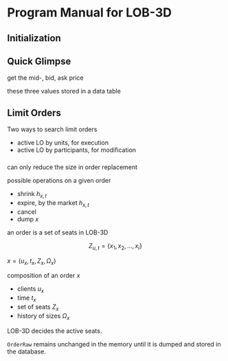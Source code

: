 
# Program Manual for LOB-3D

## Initialization


## Quick Glimpse

get the mid-, bid, ask price

these three values stored in a data table

## Limit Orders

Two ways to search limit orders

- active LO by units, for execution
- active LO by participants, for modification

###



can only reduce the size in order replacement

possible operations on a given order

- shrink $h_{x, t}$
- expire, by the market $h_{x, t}$
- cancel
- dump $x$

an order is a set of seats in LOB-3D



$$
Z_{u, t} = \{x_{1}, x_{2}, ..., x_{i} \}
$$

$x = (u_x, t_x, Z_x, \Omega_x)$

composition of an order $x$
- clients $u_x$
- time $t_x$
- set of seats $Z_x$
- history of sizes $\Omega_x$

LOB-3D decides the active seats.

`OrderRaw` remains unchanged in the memory until it is dumped and stored in the database.

